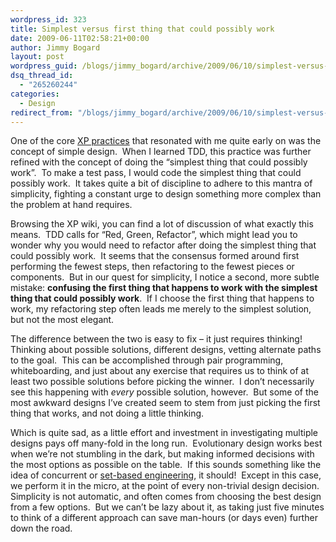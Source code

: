 ```yaml
---
wordpress_id: 323
title: Simplest versus first thing that could possibly work
date: 2009-06-11T02:58:21+00:00
author: Jimmy Bogard
layout: post
wordpress_guid: /blogs/jimmy_bogard/archive/2009/06/10/simplest-versus-first-thing-that-could-possibly-work.aspx
dsq_thread_id:
  - "265260244"
categories:
  - Design
redirect_from: "/blogs/jimmy_bogard/archive/2009/06/10/simplest-versus-first-thing-that-could-possibly-work.aspx/"
---
```

One of the core [XP practices](http://www.xprogramming.com/xpmag/whatisxp.htm) that resonated with me quite early on was the concept of simple design.&#160; When I learned TDD, this practice was further refined with the concept of doing the “simplest thing that could possibly work”.&#160; To make a test pass, I would code the simplest thing that could possibly work.&#160; It takes quite a bit of discipline to adhere to this mantra of simplicity, fighting a constant urge to design something more complex than the problem at hand requires.

Browsing the XP wiki, you can find a lot of discussion of what exactly this means.&#160; TDD calls for “Red, Green, Refactor”, which might lead you to wonder why you would need to refactor after doing the simplest thing that could possibly work.&#160; It seems that the consensus formed around first performing the fewest steps, then refactoring to the fewest pieces or components.&#160; But in our quest for simplicity, I notice a second, more subtle mistake: **confusing the first thing that happens to work with the simplest thing that could possibly work**.&#160; If I choose the first thing that happens to work, my refactoring step often leads me merely to the simplest solution, but not the most elegant.

The difference between the two is easy to fix – it just requires thinking!&#160; Thinking about possible solutions, different designs, vetting alternate paths to the goal.&#160; This can be accomplished through pair programming, whiteboarding, and just about any exercise that requires us to think of at least two possible solutions before picking the winner.&#160; I don’t necessarily see this happening with _every_ possible solution, however.&#160; But some of the most awkward designs I’ve created seem to stem from just picking the first thing that works, and not doing a little thinking.

Which is quite sad, as a little effort and investment in investigating multiple designs pays off many-fold in the long run.&#160; Evolutionary design works best when we’re not stumbling in the dark, but making informed decisions with the most options as possible on the table.&#160; If this sounds something like the idea of concurrent or [set-based engineering](http://xp123.com/xplor/xp0611/index.shtml), it should!&#160; Except in this case, we perform it in the micro, at the point of every non-trivial design decision.&#160; Simplicity is not automatic, and often comes from choosing the best design from a few options.&#160; But we can’t be lazy about it, as taking just five minutes to think of a different approach can save man-hours (or days even) further down the road.